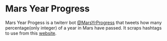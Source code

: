 # Mars Year Progress

Mars Year Progess is a twiterr bot [@MarsYrProgress](https://twitter.com/MarsYrProgress) that tweets how many percentage(only integer) of a year in Mars have passed. It scraps hashtags to use from this [website](https://sites.google.com/view/mybotshashtags/home).



